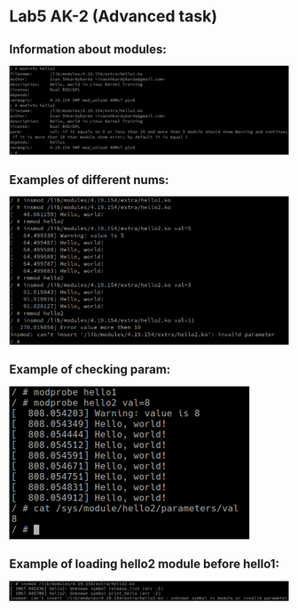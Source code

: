 # Lab5 AK-2 (Advanced task)
## Information about modules:
![Alt text](/lab5/screenshots/example4.png)
## Examples of different nums:
![Alt text](/lab5/screenshots/example1.png)
## Example of checking param:
![Alt text](/lab5/screenshots/example2.png)
## Example of loading hello2 module before hello1:
![Alt text](/lab5/screenshots/example3.png)
